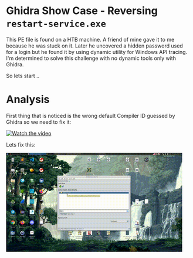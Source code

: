 # Ghidra Show Case - Reversing `restart-service.exe`

This PE file is found on a HTB machine. A friend of mine gave it to me because he was stuck on it. Later he uncovered a hidden password used for a login but he found it by using dynamic utility for Windows API tracing. I'm determined to solve this challenge with no dynamic tools only with Ghidra.

So lets start ..

# Analysis

First thing that is noticed is the wrong default Compiler ID guessed by Ghidra so we need to fix it:

[![Watch the video](figs/v1.gif)](https://vimeo.com/559584993)

Lets fix this:

[![Watch the video](figs/v2.gif)](https://vimeo.com/559590060)